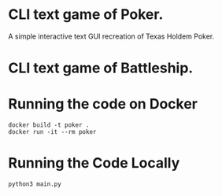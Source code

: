 # CLI text game of Poker.
A simple interactive text GUI recreation of Texas Holdem Poker.

# CLI text game of Battleship.
# Running the code on Docker
```
docker build -t poker .
docker run -it --rm poker
```
# Running the Code Locally
```
python3 main.py
```
